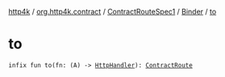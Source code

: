 [http4k](../../../index.md) / [org.http4k.contract](../../index.md) / [ContractRouteSpec1](../index.md) / [Binder](index.md) / [to](./to.md)

# to

`infix fun to(fn: (A) -> `[`HttpHandler`](../../../org.http4k.core/-http-handler.md)`): `[`ContractRoute`](../../-contract-route/index.md)